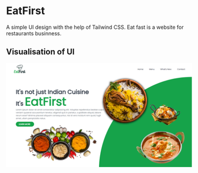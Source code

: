 # EatFirst
A simple UI design with the help of Tailwind CSS. Eat fast is a website for restaurants businness.
## Visualisation of UI
![alt text](https://raw.githubusercontent.com/bot-alert/EatFast/main/img/preview.png)
